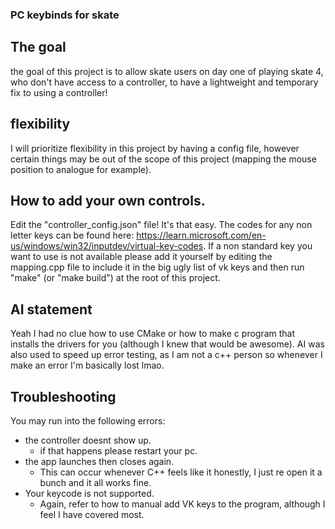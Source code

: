 ### PC keybinds for skate

## The goal
the goal of this project is to allow skate users on day one of playing skate 4, who don't have access to a controller, to have a lightweight and temporary fix to using a controller!

## flexibility
I will prioritize flexibility in this project by having a config file, however certain things may be out of the scope of this project (mapping the mouse position to analogue for example).


## How to add your own controls.
Edit the "controller_config.json" file! It's that easy. The codes for any non letter keys can be found here: https://learn.microsoft.com/en-us/windows/win32/inputdev/virtual-key-codes. If a non standard key you want to use is not available please add it yourself by editing the mapping.cpp file to include it in the big ugly list of vk keys and then run "make" (or "make build") at the root of this project.


## AI statement
Yeah I had no clue how to use CMake or how to make c program that installs the drivers for you (although I knew that would be awesome). AI was also used to speed up error testing, as I am not a c++ person so whenever I make an error I'm basically lost lmao.


## Troubleshooting
You may run into the following errors:
 + the controller doesnt show up.
    - if that happens please restart your pc.
 + the app launches then closes again.
    - This can occur whenever C++ feels like it honestly, I just re open it a bunch and it all works fine.
 + Your keycode is not supported.
    - Again, refer to how to manual add VK keys to the program, although I feel I have covered most.